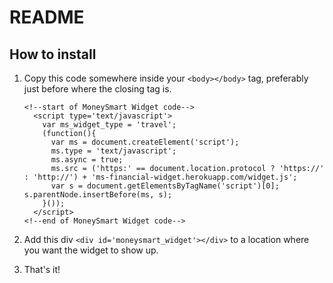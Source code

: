 # README

## How to install

1. Copy this code somewhere inside your `<body></body>` tag, preferably just before where the closing tag is.

    ```
    <!--start of MoneySmart Widget code-->
      <script type='text/javascript'>
        var ms_widget_type = 'travel';
        (function(){
          var ms = document.createElement('script'); 
          ms.type = 'text/javascript'; 
          ms.async = true;  
          ms.src = ('https:' == document.location.protocol ? 'https://' : 'http://') + 'ms-financial-widget.herokuapp.com/widget.js';  
          var s = document.getElementsByTagName('script')[0]; s.parentNode.insertBefore(ms, s);
        }());
      </script>
    <!--end of MoneySmart Widget code-->
    ```

2. Add this div `<div id='moneysmart_widget'></div>` to a location where you want the widget to show up.
3. That's it!
